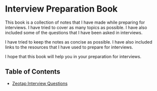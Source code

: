 # Interview Preparation Book 

This book is a collection of notes that I have made while preparing for interviews. I have tried to cover as many topics as possible. I have also included some of the questions that I have been asked in interviews.

I have tried to keep the notes as concise as possible. I have also included links to the resources that I have used to prepare for interviews.

I hope that this book will help you in your preparation for interviews.

## Table of Contents
- [Zeotap Interview Questions](Zeotap.md)
